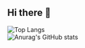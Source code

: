 ## Hi there 👋

![Top Langs](https://github-readme-stats.vercel.app/api/top-langs/?username=jisoo&layout=compact)
<br>
![Anurag's GitHub stats](https://github-readme-stats.vercel.app/api?username=jisoo&show_icons=true&theme=radical)

<!--
**wjdwltn/wjdwltn** is a ✨ _special_ ✨ repository because its `README.md` (this file) appears on your GitHub profile.

Here are some ideas to get you started:

- 🔭 I’m currently working on ...
- 🌱 I’m currently learning ...
- 👯 I’m looking to collaborate on ...
- 🤔 I’m looking for help with ...
- 💬 Ask me about ...
- 📫 How to reach me: ...
- 😄 Pronouns: ...
- ⚡ Fun fact: ...
-->
